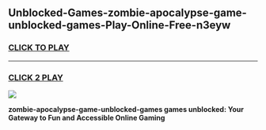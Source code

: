 
## Unblocked-Games-zombie-apocalypse-game-unblocked-games-Play-Online-Free-n3eyw
<h3>
<a href="https://premium76.site?title=zombie-apocalypse-game-unblocked-games&ref=26A">CLICK TO PLAY</a></h3>
<hr>

<h3>
<a href="https://premium76.site?title=zombie-apocalypse-game-unblocked-games&ref=26A">CLICK 2 PLAY</a>
  
</h3>

<a href="https://premium76.site?title=zombie-apocalypse-game-unblocked-games&ref=26A"><img src="https://clearcache.store/games.png"></a>


**zombie-apocalypse-game-unblocked-games games unblocked: Your Gateway to Fun and Accessible Online Gaming**
